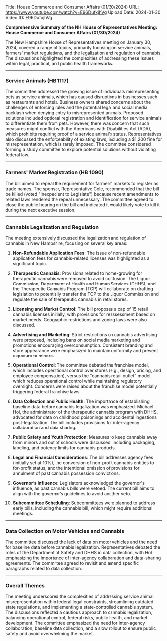 Title: House Commerce and Consumer Affairs (01/30/2024)
URL: https://www.youtube.com/watch?v=E96DufxjhVg
Upload Date: 2024-01-30
Video ID: E96DufxjhVg

**Comprehensive Summary of the NH House of Representatives Meeting: House Commerce and Consumer Affairs (01/30/2024)**

The New Hampshire House of Representatives meeting on January 30, 2024, covered a range of topics, primarily focusing on service animals, farmers' market regulations, and the legalization and regulation of cannabis. The discussions highlighted the complexities of addressing these issues within legal, practical, and public health frameworks.

---

### **Service Animals (HB 1117)**
The committee addressed the growing issue of individuals misrepresenting pets as service animals, which has caused disruptions in businesses such as restaurants and hotels. Business owners shared concerns about the challenges of enforcing rules and the potential legal and social media backlash when denying entry to misrepresented animals. Proposed solutions included optional registration and identification for service animals to differentiate them from pets. However, there was concern that such measures might conflict with the Americans with Disabilities Act (ADA), which prohibits requiring proof of a service animal's status. Representatives also discussed the enforceability of existing laws, including a $1,200 fine for misrepresentation, which is rarely imposed. The committee considered forming a study committee to explore potential solutions without violating federal law.

---

### **Farmers' Market Registration (HB 1090)**
The bill aimed to repeal the requirement for farmers' markets to register as trade names. The sponsor, Representative Cole, recommended that the bill be killed (voted "Inexpedient to Legislate") because recent amendments to related laws rendered the repeal unnecessary. The committee agreed to close the public hearing on the bill and indicated it would likely vote to kill it during the next executive session.

---

### **Cannabis Legalization and Regulation**
The meeting extensively discussed the legalization and regulation of cannabis in New Hampshire, focusing on several key areas:

1. **Non-Refundable Application Fees**: The issue of non-refundable application fees for cannabis-related licenses was highlighted as a significant topic.

2. **Therapeutic Cannabis**: Provisions related to home-growing for therapeutic cannabis were removed to avoid confusion. The Liquor Commission, Department of Health and Human Services (DHHS), and the Therapeutic Cannabis Program (TCP) will collaborate on drafting legislation to potentially transfer the TCP to the Liquor Commission and regulate the sale of therapeutic cannabis in retail stores.

3. **Licensing and Market Control**: The bill proposes a cap of 15 retail cannabis licenses initially, with provisions for reassessment based on market needs. Geographic restrictions and zoning laws were also discussed.

4. **Advertising and Marketing**: Strict restrictions on cannabis advertising were proposed, including bans on social media marketing and promotions encouraging overconsumption. Consistent branding and store appearance were emphasized to maintain uniformity and prevent exposure to minors.

5. **Operational Control**: The committee debated the franchise model, which includes operational control over stores (e.g., design, pricing, and employee compensation), versus the "cannabis retail outlet" model, which reduces operational control while maintaining regulatory oversight. Concerns were raised about the franchise model potentially triggering federal franchise laws.

6. **Data Collection and Public Health**: The importance of establishing baseline data before cannabis legalization was emphasized. Michael Hol, the administrator of the therapeutic cannabis program with DHHS, advocated for data on childhood poisonings and accidental ingestions post-legalization. The bill includes provisions for inter-agency collaboration and data sharing.

7. **Public Safety and Youth Protection**: Measures to keep cannabis away from minors and out of schools were discussed, including packaging, labeling, and potency limits for cannabis products.

8. **Legal and Financial Considerations**: The bill addresses agency fees (initially set at 10%), the conversion of non-profit cannabis entities to for-profit status, and the intentional omission of provisions for annulment of past cannabis possession convictions.

9. **Governor’s Influence**: Legislators acknowledged the governor's influence, as past cannabis bills were vetoed. The current bill aims to align with the governor’s guidelines to avoid another veto.

10. **Subcommittee Scheduling**: Subcommittees were planned to address early bills, including the cannabis bill, which might require additional meetings.

---

### **Data Collection on Motor Vehicles and Cannabis**
The committee discussed the lack of data on motor vehicles and the need for baseline data before cannabis legalization. Representatives debated the roles of the Department of Safety and DHHS in data collection, with Hol emphasizing the importance of inter-agency collaboration and data-sharing agreements. The committee agreed to revisit and amend specific paragraphs related to data collection.

---

### **Overall Themes**
The meeting underscored the complexities of addressing service animal misrepresentation within federal legal constraints, streamlining outdated state regulations, and implementing a state-controlled cannabis system. The discussions reflected a cautious approach to cannabis legalization, balancing operational control, federal risks, public health, and market development. The committee emphasized the need for inter-agency collaboration, baseline data collection, and a slow rollout to ensure public safety and avoid overwhelming the market.